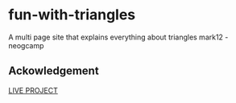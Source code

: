 # fun-with-triangles
 A multi page site that explains everything about triangles
 mark12 - neogcamp
 
 ## Ackowledgement 
 [LIVE PROJECT](https://fun-with-triangles-mk12.netlify.app/)

